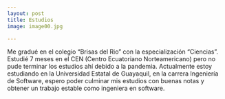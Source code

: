 ```yaml
---
layout: post
title: Estudios
image: image00.jpg

---
```


Me gradué en el colegio “Brisas del Rio” con la especialización “Ciencias”.  Estudié 7 meses en el CEN (Centro Ecuatoriano Norteamericano) pero no pude terminar los estudios ahí debido a la pandemia. Actualmente estoy estudiando en la Universidad Estatal de Guayaquil, en la carrera Ingeniería de Software, espero poder culminar mis estudios con buenas notas y obtener un trabajo estable como ingeniera en software.
  

